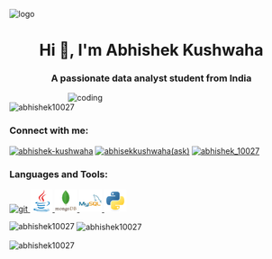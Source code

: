 ![logo]( https://user-images.githubusercontent.com/132592735/236272041-b63f947f-fd83-4a99-a0a8-aa939e7f8d6b.png) 

<h1 align="center">Hi 👋, I'm Abhishek Kushwaha</h1>
<h3 align="center">A passionate data analyst student from India</h3>
 
<img align="right" alt="coding" width="400" src="https://user-images.githubusercontent.com/55389276/140866485-8fb1c876-9a8f-4d6a-98dc-08c4981eaf70.gif">

<p align="left"> <img src="https://komarev.com/ghpvc/?username=abhishek10027&label=Profile%20views&color=0e75b6&style=flat" alt="abhishek10027" /> </p>

<h3 align="left">Connect with me:</h3>
<p align="left">
 <a href="https://linkedin.com/in/abhishek10027" target="blank"><img align="center" src="https://raw.githubusercontent.com/rahuldkjain/github-profile-readme-generator/master/src/images/icons/Social/linked-in-alt.svg" alt="abhishek-kushwaha" height="30" width="40" /></a>
<a href="https://fb.com/abhisekkushwaha(ask)" target="blank"><img align="center" src="https://raw.githubusercontent.com/rahuldkjain/github-profile-readme-generator/master/src/images/icons/Social/facebook.svg" alt="abhisekkushwaha(ask)" height="30" width="40" /></a>
<a href="https://instagram.com/abhishek_10027" target="blank"><img align="center" src="https://raw.githubusercontent.com/rahuldkjain/github-profile-readme-generator/master/src/images/icons/Social/instagram.svg" alt="abhishek_10027" height="30" width="40" /></a>

</p>

<h3 align="left">Languages and Tools:</h3>
<p align="left"> <a href="https://git-scm.com/" target="_blank" rel="noreferrer"> <img src="https://www.vectorlogo.zone/logos/git-scm/git-scm-icon.svg" alt="git" width="40" height="40"/> </a> <a href="https://www.java.com" target="_blank" rel="noreferrer"> <img src="https://raw.githubusercontent.com/devicons/devicon/master/icons/java/java-original.svg" alt="java" width="40" height="40"/> </a> <a href="https://www.mongodb.com/" target="_blank" rel="noreferrer"> <img src="https://raw.githubusercontent.com/devicons/devicon/master/icons/mongodb/mongodb-original-wordmark.svg" alt="mongodb" width="40" height="40"/> </a> <a href="https://www.mysql.com/" target="_blank" rel="noreferrer"> <img src="https://raw.githubusercontent.com/devicons/devicon/master/icons/mysql/mysql-original-wordmark.svg" alt="mysql" width="40" height="40"/> </a> <a href="https://www.python.org" target="_blank" rel="noreferrer"> <img src="https://raw.githubusercontent.com/devicons/devicon/master/icons/python/python-original.svg" alt="python" width="40" height="40"/> </a> </p>

<p><img align="left" src="https://github-readme-stats.vercel.app/api/top-langs?username=abhishek10027&show_icons=true&locale=en&layout=compact" alt="abhishek10027" /></p>

<p>&nbsp;<img align="center" src="https://github-readme-stats.vercel.app/api?username=abhishek10027&show_icons=true&locale=en" alt="abhishek10027" /></p>

<p><img align="center" src="https://github-readme-streak-stats.herokuapp.com/?user=abhishek10027&" alt="abhishek10027" /></p>

